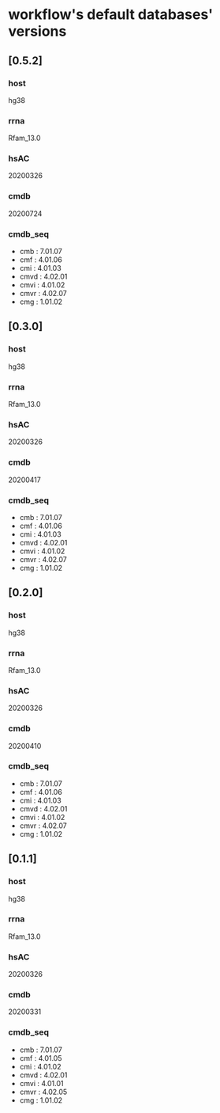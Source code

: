 # workflow's default databases' versions

## [0.5.2]
### host
hg38
### rrna
Rfam_13.0
### hsAC
20200326
### cmdb
20200724
### cmdb_seq
- cmb  : 7.01.07
- cmf  : 4.01.06
- cmi  : 4.01.03
- cmvd : 4.02.01
- cmvi : 4.01.02
- cmvr : 4.02.07
- cmg  : 1.01.02

## [0.3.0]
### host
hg38
### rrna
Rfam_13.0
### hsAC
20200326
### cmdb
20200417
### cmdb_seq
- cmb  : 7.01.07
- cmf  : 4.01.06
- cmi  : 4.01.03
- cmvd : 4.02.01
- cmvi : 4.01.02
- cmvr : 4.02.07
- cmg  : 1.01.02

## [0.2.0]
### host
hg38
### rrna
Rfam_13.0
### hsAC
20200326
### cmdb
20200410
### cmdb_seq
- cmb  : 7.01.07
- cmf  : 4.01.06
- cmi  : 4.01.03
- cmvd : 4.02.01
- cmvi : 4.01.02
- cmvr : 4.02.07
- cmg  : 1.01.02

## [0.1.1]
### host
hg38
### rrna
Rfam_13.0
### hsAC
20200326
### cmdb
20200331
### cmdb_seq
- cmb  : 7.01.07
- cmf  : 4.01.05
- cmi  : 4.01.02
- cmvd : 4.02.01
- cmvi : 4.01.01
- cmvr : 4.02.05
- cmg  : 1.01.02
